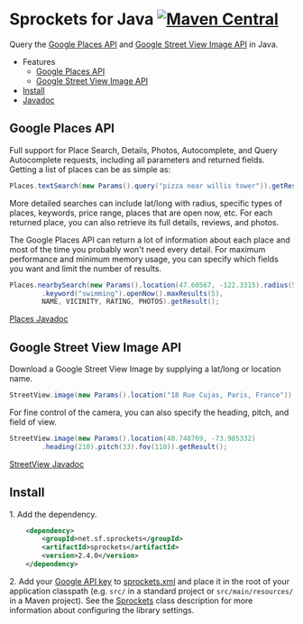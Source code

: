 Sprockets for Java [![Maven Central][9]][10]
============================================

Query the [Google Places API][1] and [Google Street View Image API][2] in Java.

* Features
    * [Google Places API](#google-places-api)
    * [Google Street View Image API](#google-street-view-image-api)
* [Install](#install)
* [Javadoc][3]

Google Places API
-----------------

Full support for Place Search, Details, Photos, Autocomplete, and Query Autocomplete requests, including all parameters and returned fields.  Getting a list of places can be as simple as:

```java
Places.textSearch(new Params().query("pizza near willis tower")).getResult();
```

More detailed searches can include lat/long with radius, specific types of places, keywords, price range, places that are open now, etc.  For each returned place, you can also retrieve its full details, reviews, and photos.

The Google Places API can return a lot of information about each place and most of the time you probably won't need every detail.  For maximum performance and minimum memory usage, you can specify which fields you want and limit the number of results.

```java
Places.nearbySearch(new Params().location(47.60567, -122.3315).radius(5000)
        .keyword("swimming").openNow().maxResults(5),
        NAME, VICINITY, RATING, PHOTOS).getResult();
```

[Places Javadoc][7]

Google Street View Image API
----------------------------

Download a Google Street View Image by supplying a lat/long or location name.

```java
StreetView.image(new Params().location("18 Rue Cujas, Paris, France")).getResult();
```

For fine control of the camera, you can also specify the heading, pitch, and field of view.

```java
StreetView.image(new Params().location(40.748769, -73.985332)
        .heading(210).pitch(33).fov(110)).getResult();
```

[StreetView Javadoc][8]

Install
-------

1\. Add the dependency.

```xml
	<dependency>
		<groupId>net.sf.sprockets</groupId>
		<artifactId>sprockets</artifactId>
		<version>2.4.0</version>
	</dependency>
```

2\. Add your [Google API key][5] to [sprockets.xml][4] and place it in the root of your application classpath (e.g. `src/` in a standard project or `src/main/resources/` in a Maven project).  See the [Sprockets][6] class description for more information about configuring the library settings.

[1]: https://developers.google.com/places/webservice/
[2]: https://developers.google.com/maps/documentation/streetview/
[3]: https://pushbit.github.io/sprockets/apidocs/
[4]: https://raw.githubusercontent.com/pushbit/sprockets/master/src/main/resources/net/sf/sprockets/sprockets.xml
[5]: https://console.developers.google.com/
[6]: https://pushbit.github.io/sprockets/apidocs/index.html?net/sf/sprockets/Sprockets.html
[7]: https://pushbit.github.io/sprockets/apidocs/index.html?net/sf/sprockets/google/Places.html
[8]: https://pushbit.github.io/sprockets/apidocs/index.html?net/sf/sprockets/google/StreetView.html
[9]: https://img.shields.io/maven-central/v/net.sf.sprockets/sprockets.svg
[10]: https://search.maven.org/#search|ga|1|g%3Anet.sf.sprockets%20a%3Asprockets
